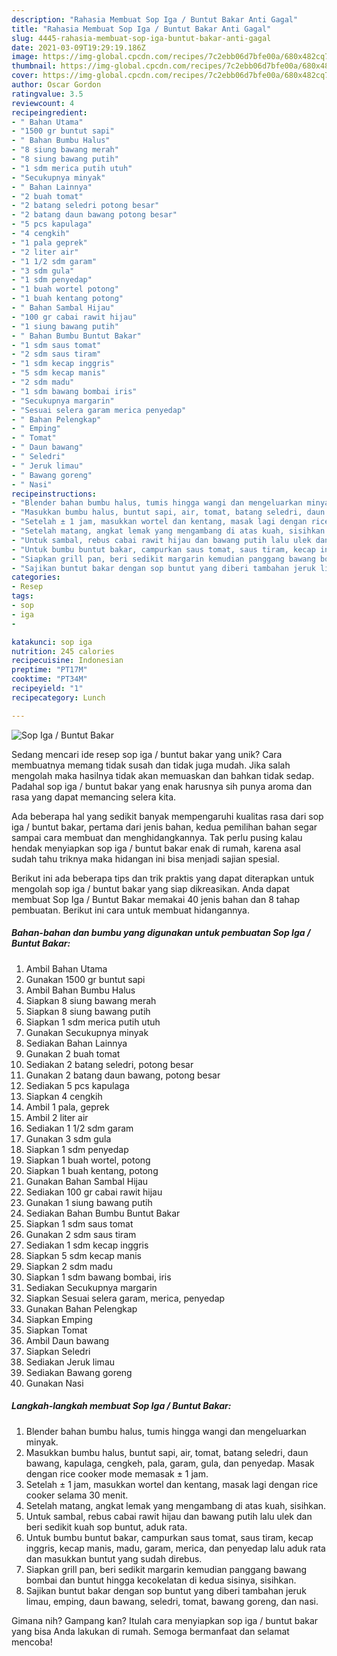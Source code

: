 ```yaml
---
description: "Rahasia Membuat Sop Iga / Buntut Bakar Anti Gagal"
title: "Rahasia Membuat Sop Iga / Buntut Bakar Anti Gagal"
slug: 4445-rahasia-membuat-sop-iga-buntut-bakar-anti-gagal
date: 2021-03-09T19:29:19.186Z
image: https://img-global.cpcdn.com/recipes/7c2ebb06d7bfe00a/680x482cq70/sop-iga-buntut-bakar-foto-resep-utama.jpg
thumbnail: https://img-global.cpcdn.com/recipes/7c2ebb06d7bfe00a/680x482cq70/sop-iga-buntut-bakar-foto-resep-utama.jpg
cover: https://img-global.cpcdn.com/recipes/7c2ebb06d7bfe00a/680x482cq70/sop-iga-buntut-bakar-foto-resep-utama.jpg
author: Oscar Gordon
ratingvalue: 3.5
reviewcount: 4
recipeingredient:
- " Bahan Utama"
- "1500 gr buntut sapi"
- " Bahan Bumbu Halus"
- "8 siung bawang merah"
- "8 siung bawang putih"
- "1 sdm merica putih utuh"
- "Secukupnya minyak"
- " Bahan Lainnya"
- "2 buah tomat"
- "2 batang seledri potong besar"
- "2 batang daun bawang potong besar"
- "5 pcs kapulaga"
- "4 cengkih"
- "1 pala geprek"
- "2 liter air"
- "1 1/2 sdm garam"
- "3 sdm gula"
- "1 sdm penyedap"
- "1 buah wortel potong"
- "1 buah kentang potong"
- " Bahan Sambal Hijau"
- "100 gr cabai rawit hijau"
- "1 siung bawang putih"
- " Bahan Bumbu Buntut Bakar"
- "1 sdm saus tomat"
- "2 sdm saus tiram"
- "1 sdm kecap inggris"
- "5 sdm kecap manis"
- "2 sdm madu"
- "1 sdm bawang bombai iris"
- "Secukupnya margarin"
- "Sesuai selera garam merica penyedap"
- " Bahan Pelengkap"
- " Emping"
- " Tomat"
- " Daun bawang"
- " Seledri"
- " Jeruk limau"
- " Bawang goreng"
- " Nasi"
recipeinstructions:
- "Blender bahan bumbu halus, tumis hingga wangi dan mengeluarkan minyak."
- "Masukkan bumbu halus, buntut sapi, air, tomat, batang seledri, daun bawang, kapulaga, cengkeh, pala, garam, gula, dan penyedap. Masak dengan rice cooker mode memasak ± 1 jam."
- "Setelah ± 1 jam, masukkan wortel dan kentang, masak lagi dengan rice cooker selama 30 menit."
- "Setelah matang, angkat lemak yang mengambang di atas kuah, sisihkan."
- "Untuk sambal, rebus cabai rawit hijau dan bawang putih lalu ulek dan beri sedikit kuah sop buntut, aduk rata."
- "Untuk bumbu buntut bakar, campurkan saus tomat, saus tiram, kecap inggris, kecap manis, madu, garam, merica, dan penyedap lalu aduk rata dan masukkan buntut yang sudah direbus."
- "Siapkan grill pan, beri sedikit margarin kemudian panggang bawang bombai dan buntut hingga kecokelatan di kedua sisinya, sisihkan."
- "Sajikan buntut bakar dengan sop buntut yang diberi tambahan jeruk limau, emping, daun bawang, seledri, tomat, bawang goreng, dan nasi."
categories:
- Resep
tags:
- sop
- iga
- 

katakunci: sop iga  
nutrition: 245 calories
recipecuisine: Indonesian
preptime: "PT17M"
cooktime: "PT34M"
recipeyield: "1"
recipecategory: Lunch

---
```



![Sop Iga / Buntut Bakar](https://img-global.cpcdn.com/recipes/7c2ebb06d7bfe00a/680x482cq70/sop-iga-buntut-bakar-foto-resep-utama.jpg)

Sedang mencari ide resep sop iga / buntut bakar yang unik? Cara membuatnya memang tidak susah dan tidak juga mudah. Jika salah mengolah maka hasilnya tidak akan memuaskan dan bahkan tidak sedap. Padahal sop iga / buntut bakar yang enak harusnya sih punya aroma dan rasa yang dapat memancing selera kita.



Ada beberapa hal yang sedikit banyak mempengaruhi kualitas rasa dari sop iga / buntut bakar, pertama dari jenis bahan, kedua pemilihan bahan segar sampai cara membuat dan menghidangkannya. Tak perlu pusing kalau hendak menyiapkan sop iga / buntut bakar enak di rumah, karena asal sudah tahu triknya maka hidangan ini bisa menjadi sajian spesial.


Berikut ini ada beberapa tips dan trik praktis yang dapat diterapkan untuk mengolah sop iga / buntut bakar yang siap dikreasikan. Anda dapat membuat Sop Iga / Buntut Bakar memakai 40 jenis bahan dan 8 tahap pembuatan. Berikut ini cara untuk membuat hidangannya.

<!--inarticleads1-->

##### Bahan-bahan dan bumbu yang digunakan untuk pembuatan Sop Iga / Buntut Bakar:

1. Ambil  Bahan Utama
1. Gunakan 1500 gr buntut sapi
1. Ambil  Bahan Bumbu Halus
1. Siapkan 8 siung bawang merah
1. Siapkan 8 siung bawang putih
1. Siapkan 1 sdm merica putih utuh
1. Gunakan Secukupnya minyak
1. Sediakan  Bahan Lainnya
1. Gunakan 2 buah tomat
1. Sediakan 2 batang seledri, potong besar
1. Gunakan 2 batang daun bawang, potong besar
1. Sediakan 5 pcs kapulaga
1. Siapkan 4 cengkih
1. Ambil 1 pala, geprek
1. Ambil 2 liter air
1. Sediakan 1 1/2 sdm garam
1. Gunakan 3 sdm gula
1. Siapkan 1 sdm penyedap
1. Siapkan 1 buah wortel, potong
1. Siapkan 1 buah kentang, potong
1. Gunakan  Bahan Sambal Hijau
1. Sediakan 100 gr cabai rawit hijau
1. Gunakan 1 siung bawang putih
1. Sediakan  Bahan Bumbu Buntut Bakar
1. Siapkan 1 sdm saus tomat
1. Gunakan 2 sdm saus tiram
1. Sediakan 1 sdm kecap inggris
1. Siapkan 5 sdm kecap manis
1. Siapkan 2 sdm madu
1. Siapkan 1 sdm bawang bombai, iris
1. Sediakan Secukupnya margarin
1. Siapkan Sesuai selera garam, merica, penyedap
1. Gunakan  Bahan Pelengkap
1. Siapkan  Emping
1. Siapkan  Tomat
1. Ambil  Daun bawang
1. Siapkan  Seledri
1. Sediakan  Jeruk limau
1. Sediakan  Bawang goreng
1. Gunakan  Nasi




<!--inarticleads2-->

##### Langkah-langkah membuat Sop Iga / Buntut Bakar:

1. Blender bahan bumbu halus, tumis hingga wangi dan mengeluarkan minyak.
1. Masukkan bumbu halus, buntut sapi, air, tomat, batang seledri, daun bawang, kapulaga, cengkeh, pala, garam, gula, dan penyedap. Masak dengan rice cooker mode memasak ± 1 jam.
1. Setelah ± 1 jam, masukkan wortel dan kentang, masak lagi dengan rice cooker selama 30 menit.
1. Setelah matang, angkat lemak yang mengambang di atas kuah, sisihkan.
1. Untuk sambal, rebus cabai rawit hijau dan bawang putih lalu ulek dan beri sedikit kuah sop buntut, aduk rata.
1. Untuk bumbu buntut bakar, campurkan saus tomat, saus tiram, kecap inggris, kecap manis, madu, garam, merica, dan penyedap lalu aduk rata dan masukkan buntut yang sudah direbus.
1. Siapkan grill pan, beri sedikit margarin kemudian panggang bawang bombai dan buntut hingga kecokelatan di kedua sisinya, sisihkan.
1. Sajikan buntut bakar dengan sop buntut yang diberi tambahan jeruk limau, emping, daun bawang, seledri, tomat, bawang goreng, dan nasi.




Gimana nih? Gampang kan? Itulah cara menyiapkan sop iga / buntut bakar yang bisa Anda lakukan di rumah. Semoga bermanfaat dan selamat mencoba!
